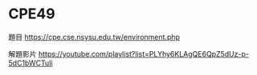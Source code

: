 # CPE49
題目
https://cpe.cse.nsysu.edu.tw/environment.php

解題影片
https://youtube.com/playlist?list=PLYhy6KLAgQE6QpZ5dUz-p-5dC1bWCTuIi
